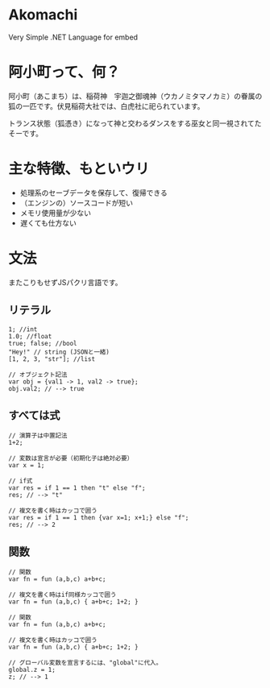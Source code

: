 Akomachi
========

Very Simple .NET Language for embed

阿小町って、何？
==================
阿小町（あこまち）は、稲荷神　宇迦之御魂神（ウカノミタマノカミ）の眷属の狐の一匹です。伏見稲荷大社では、白虎社に祀られています。

トランス状態（狐憑き）になって神と交わるダンスをする巫女と同一視されてたそーです。

主な特徴、もといウリ
========================
 * 処理系のセーブデータを保存して、復帰できる
 * （エンジンの）ソースコードが短い
 * メモリ使用量が少ない
 * 遅くても仕方ない

文法
======
またこりもせずJSパクリ言語です。

リテラル
---------

```
1; //int
1.0; //float
true; false; //bool
"Hey!" // string (JSONと一緒)
[1, 2, 3, "str"]; //list

// オブジェクト記法
var obj = {val1 -> 1, val2 -> true};
obj.val2; // --> true
```

すべては式
------------
```
// 演算子は中置記法
1+2;

// 変数は宣言が必要（初期化子は絶対必要）
var x = 1;

// if式
var res = if 1 == 1 then "t" else "f";
res; // --> "t"

// 複文を書く時はカッコで囲う
var res = if 1 == 1 then {var x=1; x+1;} else "f";
res; // --> 2
```
関数
-------
```
// 関数
var fn = fun (a,b,c) a+b+c;

// 複文を書く時はif同様カッコで囲う
var fn = fun (a,b,c) { a+b+c; 1+2; }

// 関数
var fn = fun (a,b,c) a+b+c;

// 複文を書く時はカッコで囲う
var fn = fun (a,b,c) { a+b+c; 1+2; }

// グローバル変数を宣言するには、"global"に代入。
global.z = 1;
z; // --> 1
```
